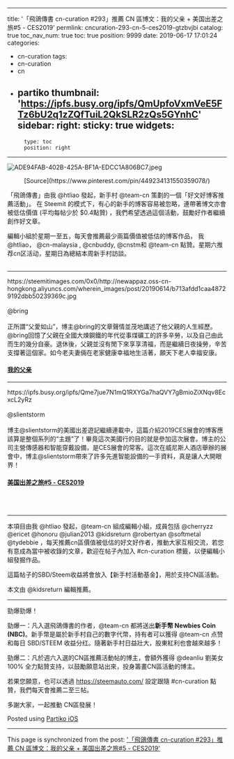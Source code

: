 
---
title: '「飛鴿傳書 cn-curation #293」推薦 CN 區博文：我的父亲  + 美国出差之旅#5 - CES2019'
permlink: cncuration-293-cn-5-ces2019-gtzbvjbi
catalog: true
toc_nav_num: true
toc: true
position: 9999
date: 2019-06-17 17:01:24
categories:
- cn-curation
tags:
- cn-curation
- cn
- partiko
thumbnail: 'https://ipfs.busy.org/ipfs/QmUpfoVxmVeE5FTz6bU2q1zZQfTuiL2QkSLR2zQs5GYnhC'
sidebar:
    right:
        sticky: true
widgets:
    -
        type: toc
        position: right
---


![ADE94FAB-402B-425A-BF1A-EDCC1A806BC7.jpeg](https://ipfs.busy.org/ipfs/QmUpfoVxmVeE5FTz6bU2q1zZQfTuiL2QkSLR2zQs5GYnhC)

<center>[Source](https://www.pinterest.com/pin/449234131550359078/)</center>

「飛鴿傳書」由我 @htliao 發起，新手村 @team-cn 策劃的一個「好文好博客推薦活動」。
在 Steemit 的模式下，有心的新手的博客容易被忽略，連帶著博文亦會被低估價值 (平均每帖少於 $0.4點贊) ，我們希望透過這個活動，鼓勵好作者繼續創作好文章。

編輯小組於星期一至五，每天會推薦最少兩篇價值被低估的博客作品， 我 @htliao， @cn-malaysia , @cnbuddy, @cnstm和 @team-cn 點贊。星期六推荐cn区活动，星期日為總結本周新手村訪談。
<br/><br/>

---

<div class="pull-left">https://steemitimages.com/0x0/http://newappaz.oss-cn-hongkong.aliyuncs.com/wherein_images/post/20190614/b713afdd1caa48729192dbb50239369c.jpg</div>
<br/>
@bring<br/>
<br/>
正所謂“父愛如山”，博主@bring的文章聲情並茂地講述了他父親的人生經歷。@bring回憶了父親在全國大煉鋼鐵的年代從事煤礦工的許多辛勞，以及自己由此而生的幾分自豪。退休後，父親並沒有閒下來享享清福，而是繼續日夜操勞，辛苦支撐著這個家。如今老夫妻倆在老家健康幸福地生活著，願天下老人幸福安康。

#### [我的父亲](https://steemit.com/@bring/wherein-1560526196772)

---

<div class="pull-right">https://ipfs.busy.org/ipfs/Qme7jue7N1mQ1RXYGa7haQVY7gBmioZiXNqv8EcxcL2yRz
</div>
<br/>
@slientstorm<br/>
<br/>
博主@slientstorm的美國出差遊記繼續連載中，這篇介紹2019CES展會的博客應該算是整個系列的“主題”了！畢竟這次美國行的目的就是參加這次展會。博主的公司主營傳感器和智能穿戴設備，是CES展會的常客。這次在威尼斯人酒店舉辦的展會中，博主@slientstorm帶來了許多先進智能設備的一手資料，真是讓人大開眼界！
<br/>

#### [美国出差之旅#5 - CES2019](https://steemit.com/@slientstorm/5-ces2019-1560576545781)
<br/><br/>

---


本項目由我 @htliao 發起，@team-cn 組成編輯小組，成員包括 @cherryzz @ericet @honoru @julian2013 @kidsreturn @robertyan @softmetal @tydebbie ，每天推薦cn區價值被低估的好文好作者，推動大家互相交流，若您有意成為當中被收錄的文章，歡迎在帖子內加入 #cn-curation 標籤，以便編輯小組發掘作品。

這篇帖子的SBD/Steem收益將會放入【新手村活動基金】，用於支持CN區活動。


本文由 @kidsreturn 編輯推薦。

---
勁爆勁爆！

勁爆一：凡入選飛鴿傳書的作者，@team-cn 都將送出**新手幣 Newbies Coin (NBC)**。新手幣是屬於新手村自己的數字代幣，持有者可以獲得 @team-cn 点赞和每日 SBD/STEEM 收益分红。隨著新手村日益壯大，股東紅利也會越來越多！

勁爆二：凡於週六入選的CN區推薦活動帖的博主，會額外獲得 @deanliu 劉美女 100% 全力點贊支持，以鼓勵願意站出來，投身籌畫CN區活動的博主。

若果您願意，也可以透過 https://steemauto.com/ 設定跟隨 #cn-curation 點贊，我們每天會推薦二至三帖。

多謝大家，一起推動 CN區發展！

Posted using [Partiko iOS](https://partiko.app/referral/htliao)

- - -

This page is synchronized from the post: ['「飛鴿傳書 cn-curation #293」推薦 CN 區博文：我的父亲  + 美国出差之旅#5 - CES2019'](https://steemit.com/@htliao/cncuration-293-cn-5-ces2019-gtzbvjbi)
